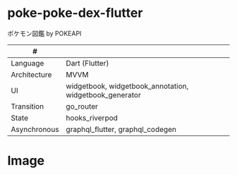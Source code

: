 # poke-poke-dex-flutter
ポケモン図鑑 by POKEAPI 

| # | |
| ---- | ---- |
| Language| Dart (Flutter) |
| Architecture | MVVM |
| UI | widgetbook, widgetbook_annotation, widgetbook_generator |
| Transition | go_router |
| State | hooks_riverpod |
| Asynchronous | graphql_flutter, graphql_codegen |

# Image
